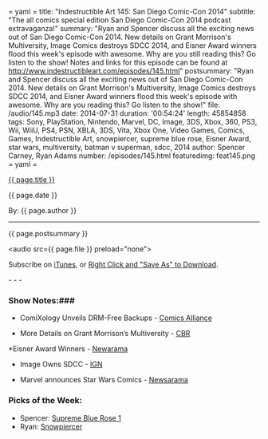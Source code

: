 = yaml =
title: "Indestructible Art 145: San Diego Comic-Con 2014"
subtitle: "The all comics special edition San Diego Comic-Con 2014 podcast extravaganza!"
summary: "Ryan and Spencer discuss all the exciting news out of San Diego Comic-Con 2014. New details on Grant Morrison's Multiversity, Image Comics destroys SDCC 2014, and Eisner Award winners flood this week's episode with awesome. Why are you still reading this? Go listen to the show! Notes and links for this episode can be found at http://www.indestructibleart.com/episodes/145.html"
postsummary: "Ryan and Spencer discuss all the exciting news out of San Diego Comic-Con 2014. New details on Grant Morrison's Multiversity, Image Comics destroys SDCC 2014, and Eisner Award winners flood this week's episode with awesome. Why are you reading this? Go listen to the show!"
file: /audio/145.mp3
date: 2014-07-31
duration: '00:54:24'
length: 45854858
tags: Sony, PlayStation, Nintendo, Marvel, DC, Image, 3DS, Xbox, 360, PS3, Wii, WiiU, PS4, PSN, XBLA, 3DS, Vita, Xbox One, Video Games, Comics, Games, Indestructible Art, snowpiercer, supreme blue rose, Eisner Award, star wars, multiversity, batman v superman, sdcc, 2014
author: Spencer Carney, Ryan Adams
number: /episodes/145.html
featuredimg: feat145.png
= yaml =

<a href="{{ page.url }}" class='postTitleLink'><p class='postTitle'>{{ page.title }}</p></a>
<p class='postPublished'>{{ page.date }}</p>
<p class='postAuthor'>By: {{ page.author }}</p>
<hr>

<p class='podcastSummary'>{{ page.postsummary }}</p>

<audio src={{ page.file }} preload="none"></audio>
<p class='subLinks'>Subscribe on <a href='http://bit.ly/iapodcast'>iTunes</a>, or <a href={{ page.file }}>Right Click and "Save As" to Download</a>.</p>
- - -

### Show Notes:###
* ComiXology Unveils DRM-Free Backups - [Comics Alliance](http://comicsalliance.com/comixology-unveils-drm-free-backup-feature-for-digital-comics/)

* More Details on Grant Morrison’s Multiversity - [CBR](http://www.comicbookresources.com/?page=article&id=54354)

*Eisner Award Winners - [Newarama](http://www.newsarama.com/21708-sdcc-2014-2014-eisner-awards-winners-announced.html)

* Image Owns SDCC - [IGN](http://www.newsarama.com/21708-sdcc-2014-2014-eisner-awards-winners-announced.html)

* Marvel announces Star Wars Comics - [Newsarama](http://www.newsarama.com/21720-sdcc-2014-first-look-marvel-s-star-wars-comics.html)

### Picks of the Week: ###
* Spencer: [Supreme Blue Rose 1](https://imagecomics.com/content/view/supreme-blue-rose-1-blooms-in-july)
* Ryan: [Snowpiercer](http://www.imdb.com/title/tt1706620/)
